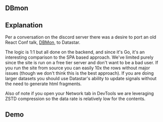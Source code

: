 ## DBmon

## Explanation

Per a conversation on the discord server there was a desire to port an old React Conf talk,
[DBMon](https://conf2015.reactjs.org/schedule.html#hype), to Datastar.

The logic is 1:1 but all done on the backend, and since it's Go, it's an interesting comparison to the SPA based
approach. We've limited purely since the site is run on a free tier server and don't want to be a bad user. If you run
the site from source you can easily 10x the rows without major issues (though we don't think this is the best approach).
If you are doing larger datasets you should use Datastar's ability to update signals without the need to generate html
fragments.

Also of note if you open your Network tab in DevTools we are leveraging ZSTD compression so the data rate is relatively
low for the contents.

## Demo

<div id="contents" data-on-load="@get('/examples/dbmon/contents')">
</div>